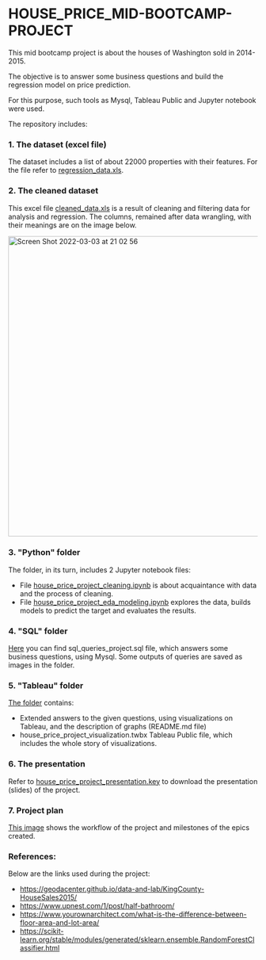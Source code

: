 # HOUSE_PRICE_MID-BOOTCAMP-PROJECT
This mid bootcamp project is about the houses of Washington sold in 2014-2015. 

The objective is to answer some business questions and build the regression model on price prediction. 

For this purpose, such tools as Mysql, Tableau Public and Jupyter notebook were used.

The repository includes:

### 1. The dataset (excel file)
The dataset includes a list of about 22000 properties with their features. For the file refer to [regression_data.xls](https://github.com/HajarRafi/HOUSE_PRICE_MID-BOOTCAMP-PROJECT/blob/main/).

### 2. The cleaned dataset
This excel file [cleaned_data.xls](https://github.com/HajarRafi/HOUSE_PRICE_MID-BOOTCAMP-PROJECT/blob/main/cleaned_data.xls) is a result of cleaning and filtering data for analysis and regression. The columns, remained after data wrangling, with their meanings are on the image below.

<img width="606" alt="Screen Shot 2022-03-03 at 21 02 56" src="https://user-images.githubusercontent.com/94174764/160347674-58ec6fb8-170e-4a53-90cf-5df33a217954.png">

### 3. "Python" folder
The folder, in its turn, includes 2 Jupyter notebook files:
 * File [house_price_project_cleaning.ipynb](https://github.com/HajarRafi/HOUSE_PRICE_MID-BOOTCAMP-PROJECT/blob/main/Python/house_price_project_cleaning.ipynb) is about acquaintance with data and the process of cleaning.
 * File [house_price_project_eda_modeling.ipynb](https://github.com/HajarRafi/HOUSE_PRICE_MID-BOOTCAMP-PROJECT/blob/main/Python/house_price_project_eda_modeling.ipynb) explores the data, builds models to predict the target and evaluates the results.

### 4. "SQL" folder

[Here](https://github.com/HajarRafi/HOUSE_PRICE_MID-BOOTCAMP-PROJECT/tree/main/SQL) you can find sql_queries_project.sql file, which answers some business questions, using Mysql. Some outputs of queries are saved as images in the folder.

### 5. "Tableau" folder

[The folder](https://github.com/HajarRafi/HOUSE_PRICE_MID-BOOTCAMP-PROJECT/tree/main/Tableau) contains:
* Extended answers to the given questions, using visualizations on Tableau, and the description of graphs (README.md file)
* house_price_project_visualization.twbx Tableau Public file, which includes the whole story of visualizations.

### 6. The presentation

Refer to [house_price_project_presentation.key](https://github.com/HajarRafi/HOUSE_PRICE_MID-BOOTCAMP-PROJECT/blob/main/house_price_project_presentation.key) to download the presentation (slides) of the project.

### 7. Project plan

[This image](https://github.com/HajarRafi/HOUSE_PRICE_MID-BOOTCAMP-PROJECT/blob/main/project_plan.png) shows the workflow of the project and milestones of the epics created.

### References:
Below are the links used during the project:
* https://geodacenter.github.io/data-and-lab/KingCounty-HouseSales2015/
* https://www.upnest.com/1/post/half-bathroom/
* https://www.yourownarchitect.com/what-is-the-difference-between-floor-area-and-lot-area/
* https://scikit-learn.org/stable/modules/generated/sklearn.ensemble.RandomForestClassifier.html
